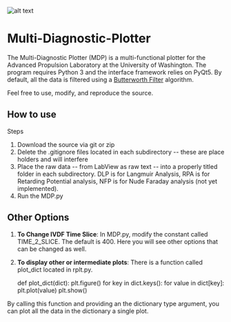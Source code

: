 ![alt text](https://raw.githubusercontent.com/hansmrtn/Multi-Diagnostic-Plotter/master/assets/ic_aplotter.png)

# Multi-Diagnostic-Plotter

The Multi-Diagnostic Plotter (MDP) is a multi-functional plotter for the Advanced Propulsion Laboratory at the University of Washington. The program requires Python 3 and the interface framework relies on PyQt5. By default, all the data is filtered using a [Butterworth Filter](https://en.wikipedia.org/wiki/Butterworth_filter) algorithm. 


Feel free to use, modify, and reproduce the source.

## How to use

Steps
1. Download the source via git or zip
2. Delete the .gitignore files located in each subdirectory -- these are place holders and will interfere
3. Place the raw data -- from LabView as raw text -- into a properly titled folder in each subdirectory. 
    DLP is for Langmuir Analysis, RPA is for Retarding Potential analysis, NFP is for Nude Faraday analysis (not yet implemented).
4. Run the MDP.py

## Other Options

1. **To Change IVDF Time Slice**: In MDP.py, modify the constant called TIME_2_SLICE. The default is 400. Here you will see other options that can be changed as well.
2. **To display other or intermediate plots**: There is a function called plot_dict located in rplt.py. 


  
    def plot_dict(dict):
      plt.figure()
      for key in dict.keys():
          for value in dict[key]:
              plt.plot(value)
      plt.show()

 By calling this function and providing an the dictionary type argument, you can plot all the data in the dictionary a single plot.
